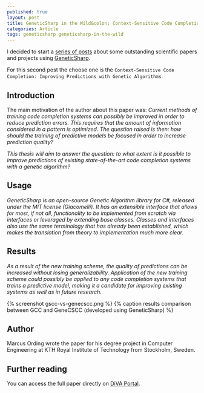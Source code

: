 ```yaml
---
published: true
layout: post
title: GeneticSharp in the Wild&colon; Context-Sensitive Code Completion
categories: Article
tags: geneticsharp geneticsharp-in-the-wild
---
```

I decided to start a [series of posts](/tags/geneticsharp-in-the-wild/) about some outstanding scientific papers and projects using [GeneticSharp](https://github.com/giacomelli/GeneticSharp).

For this second post the choose one is the `Context-Sensitive Code
Completion: Improving Predictions with Genetic Algorithms`.

## Introduction
The main motivation of the author about this paper was:
*Current methods of training code completion systems can possibly be improved in order
to reduce prediction errors. This requires that the amount of information considered in a
pattern is optimized. The question raised is then: how should the training of predictive
models be focused in order to increase prediction quality?*
 
*This thesis will aim to answer the question: to what extent is it possible to improve predictions
of existing state-of-the-art code completion systems with a genetic algorithm?*

## Usage
*GeneticSharp is an open-source Genetic Algorithm library for C#, released under the MIT
license (Giacomelli). It has an extensible interface that allows for most, if not all, functionality
to be implemented from scratch via interfaces or leveraged by extending base classes. Classes
and interfaces also use the same terminology that has already been established, which makes
the translation from theory to implementation much more clear.*

## Results
*As a result of the new training scheme, the quality of predictions can be increased without
losing generalizability. Application of the new training scheme could possibly be applied
to any code completion systems that trains a predictive model, making it a candidate for
improving existing systems as well as in future research.*

{% screenshot gscc-vs-genecscc.png %}
{% caption results comparison between GCC and GeneCSCC (developed using GeneticSharp) %}

## Author
Marcus Ording wrote the paper for his degree project in Computer Engineering at KTH Royal Institute of Technology from Stockholm, Sweden.

## Further reading
You can access the full paper directly on [DiVA Portal](http://www.diva-portal.org/smash/get/diva2:1088591/FULLTEXT01.pdf).